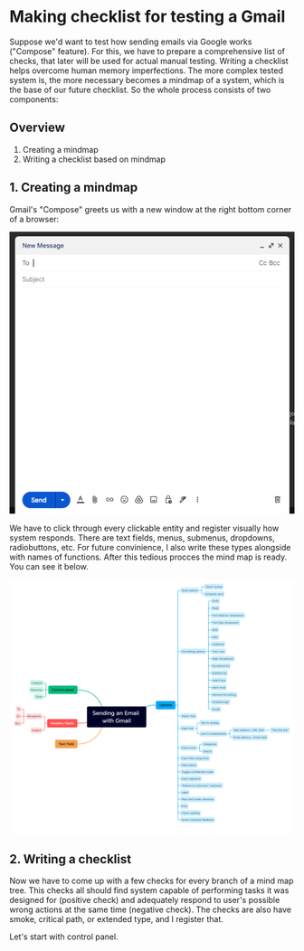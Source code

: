 # Making checklist for testing a Gmail

Suppose we'd want to test how sending emails via Google works ("Compose" feature). For this, we have to prepare a comprehensive list of checks,
that later will be used for actual manual testing. Writing a checklist helps overcome human memory imperfections. The more complex tested system is, the more necessary
becomes a mindmap of a system, which is the base of our future checklist. So the whole process consists of two components:

## Overview
1. Creating a mindmap
2. Writing a checklist based on mindmap

## 1. Creating a mindmap

Gmail's "Compose" greets us with a new window at the right bottom corner of a browser:

![Compose window](images/gmail_window.png)

We have to click through every clickable entity and register visually how system responds. There are text fields, menus, submenus, dropdowns, radiobuttons, etc. For future convinience, I also write these types alongside with names of functions. After this tedious procces the mind map is ready. You can see it below.

<img src="images/mindmap.png" width=800px>

## 2. Writing a checklist

Now we have to come up with a few checks for every branch of a mind map tree. This checks all should find system capable of performing tasks it was designed for
(positive check) and adequately respond to user's possible wrong actions at the same time (negative check). The checks are also have smoke, critical path, or extended
type, and I register that.

Let's start with control panel.
